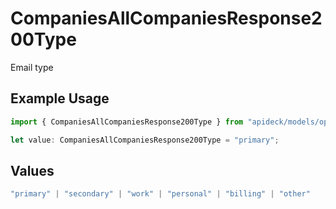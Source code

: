 # CompaniesAllCompaniesResponse200Type

Email type

## Example Usage

```typescript
import { CompaniesAllCompaniesResponse200Type } from "apideck/models/operations";

let value: CompaniesAllCompaniesResponse200Type = "primary";
```

## Values

```typescript
"primary" | "secondary" | "work" | "personal" | "billing" | "other"
```